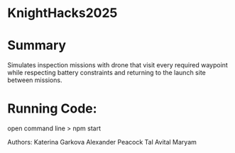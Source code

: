 # KnightHacks2025

# Summary
Simulates inspection missions with drone that visit every required waypoint while respecting battery constraints and returning to the launch site between missions.

# Running Code:
open command line > npm start

Authors:
Katerina Garkova
Alexander Peacock
Tal Avital
Maryam
